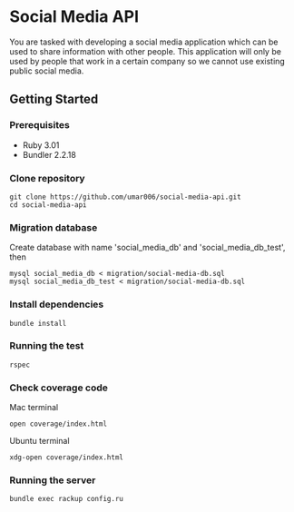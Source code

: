 # Social Media API

You are tasked with developing a social media application which can be used to share information with other people. This application will only be used by people that work in a certain company so we cannot use existing public social media.

## Getting Started

### Prerequisites

- Ruby 3.01
- Bundler 2.2.18

### Clone repository

```
git clone https://github.com/umar006/social-media-api.git
cd social-media-api
```

### Migration database

Create database with name 'social_media_db' and 'social_media_db_test', then
```
mysql social_media_db < migration/social-media-db.sql
mysql social_media_db_test < migration/social-media-db.sql
```

### Install dependencies

```
bundle install
```

### Running the test

```
rspec
```
### Check coverage code
Mac terminal
```
open coverage/index.html
```
Ubuntu terminal
```
xdg-open coverage/index.html
```

### Running the server

```
bundle exec rackup config.ru
```
